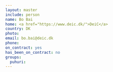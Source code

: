 ```yaml
---
layout: master
include: person
name: Bo Bai
home: <a href="https://www.deic.dk/">DeiC</a>
country: DK
photo:
email: bo.bai@deic.dk 
phone:
on_contract: yes
has_been_on_contract: no
groups:
  puhuri:
---
```

